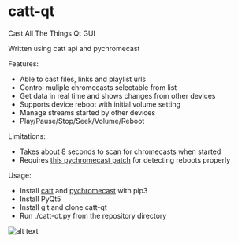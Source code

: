 # catt-qt
Cast All The Things Qt GUI

Written using catt api and pychromecast

Features:
- Able to cast files, links and playlist urls
- Control muliple chromecasts selectable from list
- Get data in real time and shows changes from other devices
- Supports device reboot with initial volume setting
- Manage streams started by other devices
- Play/Pause/Stop/Seek/Volume/Reboot

Limitations:
- Takes about 8 seconds to scan for chromecasts when started
- Requires [this pychromecast patch](https://github.com/balloob/pychromecast/pull/305) for detecting reboots properly

Usage:
- Install [catt](https://github.com/skorokithakis/catt) and [pychromecast](https://github.com/balloob/pychromecast/commit/15655117236b4d856677d5c58a0a29883665003a) with pip3
- Install PyQt5
- Install git and clone catt-qt
- Run ./catt-qt.py from the repository directory

![alt text](https://github.com/soreau/catt-qt/blob/master/screenshot.png "catt-qt")
